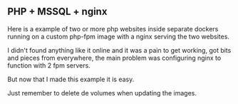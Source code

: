 ## PHP + MSSQL + nginx

Here is a example of two or more php websites inside separate dockers running on a custom php-fpm image with a nginx serving the two websites.

I didn't found anything like it online and it was a pain to get working, got bits and pieces from everywhere, the main problem was configuring nginx to function with 2 fpm servers.

But now that I made this example it is easy.

Just remember to delete de volumes when updating the images.